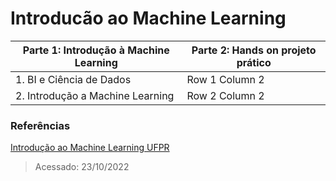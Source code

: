 # Introducão ao Machine Learning
Parte 1: Introdução à Machine Learning  | Parte 2: Hands on projeto prático |
| --------------- | --------------- |
| 1. BI e Ciência de Dados | Row 1 Column 2 |
| 2. Introdução a Machine Learning | Row 2 Column 2 |



### Referências
[Introdução ao Machine Learning UFPR](https://www.inf.ufpr.br/menotti/ci171-182/slides/ci171-intro.pdf)
> Acessado: 23/10/2022
